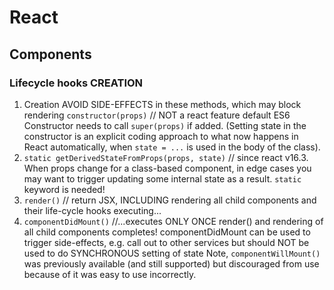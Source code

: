 # React
## Components
### Lifecycle hooks CREATION
1. Creation
AVOID SIDE-EFFECTS in these methods, which may block rendering
`constructor(props)` // NOT a react feature default ES6
Constructor needs to call `super(props)` if added.
(Setting state in the constructor is an explicit coding approach to what now happens in React automatically, when `state = ...` is used in the body of the class).
1. `static getDerivedStateFromProps(props, state)` // since react v16.3. When props change for a class-based component, in edge cases you may want to trigger updating some internal state as a result.
`static` keyword is needed!
1. `render()` // return JSX, INCLUDING rendering all child components and their life-cycle hooks executing...
1. `componentDidMount()` //...executes ONLY ONCE render() and rendering of all child components completes!  componentDidMount can be used to trigger side-effects, e.g. call out to other services but should NOT be used to do SYNCHRONOUS setting of state
Note, `componentWillMount()` was previously available (and still supported) but discouraged from use because of it was easy to use incorrectly.
